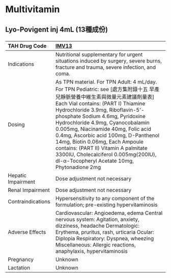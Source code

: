 # Multivitamin

## Lyo-Povigent inj 4mL (13種成份)

##### 

| TAH Drug Code      | [IMV13](https://www.tahsda.org.tw/drugs/hissearch.php?drug_code=IMV13)                                                                                                                                                                                                                                                                                                                                                                                                                                                     |
|:-------------------|:---------------------------------------------------------------------------------------------------------------------------------------------------------------------------------------------------------------------------------------------------------------------------------------------------------------------------------------------------------------------------------------------------------------------------------------------------------------------------------------------------------------------------|
| Indications        | Nutritional supplementary for urgent situations induced by surgery, severe burns, fracture and trauma, severe infection, and coma.                                                                                                                                                                                                                                                                                                                                                                                         |
| Dosing             | As TPN material. For TPN Adult: 4 mL/day. For TPN Pediatric: see [處方集附錄十五 早產兒靜脈營養中維生素與微量元素建議劑量表] Each Vial contains: (PART Ⅰ) Thiamine Hydrochloride 3.9mg, Riboflavin-5'-phosphate Sodium 4.6mg, Pyridoxine Hydrochloride 4.9mg, Cyanocobalamin 0.005mg, Niacinamide 40mg, Folic acid 0.4mg, Ascorbic acid 100mg, D-Panthenol 14mg, Biotin 0.06mg, Each Ampoule contains: (PART Ⅱ) Vitamin A palmitate 3300IU, Cholecalciferol 0.005mg(200IU), dl-α-Tocopheryl Acetate 10mg, Phytonadione 2mg |
| Hepatic Impairment | Dose adjustment not necessary                                                                                                                                                                                                                                                                                                                                                                                                                                                                                              |
| Renal Impairment   | Dose adjustment not necessary                                                                                                                                                                                                                                                                                                                                                                                                                                                                                              |
| Contraindications  | Hypersensitivity to any component of the formulation; pre-existing hypervitaminosis                                                                                                                                                                                                                                                                                                                                                                                                                                        |
| Adverse Effects    | Cardiovascular: Angioedema, edema Central nervous system: Agitation, anxiety, dizziness, headache Dermatologic: Erythema, pruritus, rash, urticaria Ocular: Diplopia Respiratory: Dyspnea, wheezing Miscellaneous: Allergic reactions, anaphylaxis, hypervitaminosis                                                                                                                                                                                                                                                       |
| Pregnancy          | Unknown                                                                                                                                                                                                                                                                                                                                                                                                                                                                                                                    |
| Lactation          | Unknown                                                                                                                                                                                                                                                                                                                                                                                                                                                                                                                    |

